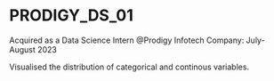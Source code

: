 # PRODIGY_DS_01
Acquired as a Data Science Intern @Prodigy Infotech Company: July- August 2023

Visualised the distribution of categorical and continous variables.
